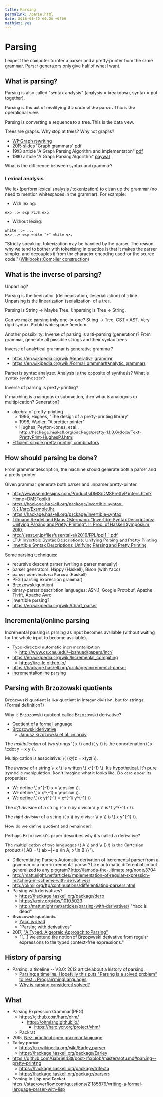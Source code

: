 ```yaml
---
title: Parsing
permalink: /parse.html
date: 2018-08-25 00:50 +0700
mathjax: yes
---
```


# Parsing

I expect the computer to infer a parser and a pretty-printer from the same grammar.
Parser generators only give half of what I want.

## What is parsing?

Parsing is also called "syntax analysis" (analysis = breakdown, syntax = put together).

Parsing is the act of modifying the *state* of the parser.
This is the operational view.

Parsing is converting a sequence to a tree.
This is the data view.

Trees are graphs. Why stop at trees? Why not graphs?

- [WP:Graph rewriting](https://en.wikipedia.org/wiki/Graph_rewriting)
- 2015 slides "Graph grammars" [pdf](http://www.its.caltech.edu/~matilde/GraphGrammarsLing.pdf)
- 1993 article "A Graph Parsing Algorithm and Implementation" [pdf](http://citeseerx.ist.psu.edu/viewdoc/download?doi=10.1.1.612.9698&rep=rep1&type=pdf)
- 1990 article "A Graph Parsing Algorithm" [paywall](https://dl.acm.org/citation.cfm?id=859753)

What is the difference between syntax and grammar?

### Lexical analysis

We lex (perform lexical analysis / tokenization) to clean up the grammar (no need to mention whitespaces in the grammar).
For example:

- With lexing:

```
exp ::= exp PLUS exp
```

- Without lexing:

```
white ::= ...
exp ::= exp white "+" white exp
```

"Strictly speaking, tokenization may be handled by the parser.
The reason why we tend to bother with tokenising in practice is that it makes the parser simpler,
and decouples it from the character encoding used for the source code."
([Wikibooks:Compiler construction](https://en.wikibooks.org/wiki/Compiler_Construction/Lexical_analysis))

## What is the inverse of parsing?

Unparsing?

Parsing is the treeization (delinearization, deserialization) of a line.
Unparsing is the linearization (serialization) of a tree.

Parsing is String -> Maybe Tree.
Unparsing is Tree -> String.

Can we make parsing truly one-to-one?
String -> Tree.
CST = AST.
Very rigid syntax.
Forbid whitespace freedom.

Another possibility: Inverse of parsing is anti-parsing (generation)?
From grammar, generate all possible strings and their syntax trees.

Inverse of analytical grammar is generative grammar?

- https://en.wikipedia.org/wiki/Generative_grammar
- https://en.wikipedia.org/wiki/Formal_grammar#Analytic_grammars

Parser is syntax analyzer.
Analysis is the opposite of synthesis?
What is syntax synthesizer?

Inverse of parsing is pretty-printing?

If matching is analogous to subtraction, then what is analogous to multiplication?
Generation?

- algebra of pretty-printing
    - 1995, Hughes, "The design of a pretty-printing library"
    - 1998, Wadler, "A prettier printer"
    - Hughes, Peyton-Jones, et al., http://hackage.haskell.org/package/pretty-1.1.3.6/docs/Text-PrettyPrint-HughesPJ.html
- [Efficient simple pretty printing combinators](https://www.cs.kent.ac.uk/people/staff/oc/pretty.html)

## How should parsing be done?

From grammar description, the machine should generate both a parser and a pretty-printer.

Given grammar, generate both parser and unparser/pretty-printer.
- http://www.semdesigns.com/Products/DMS/DMSPrettyPrinters.html?Home=DMSToolkit
- https://hackage.haskell.org/package/invertible-syntax-0.2.1/src/Example.lhs
- https://hackage.haskell.org/package/invertible-syntax
- [Tillmann Rendel and Klaus Ostermann. "Invertible Syntax Descriptions: Unifying Parsing and Pretty Printing". In Proc. of Haskell Symposium, 2010.](http://www.informatik.uni-marburg.de/~rendel/unparse/rendel10invertible.pdf)
- http://jssst.or.jp/files/user/taikai/2016/PPL/ppl1-1.pdf
- [LTU: Invertible Syntax Descriptions: Unifying Parsing and Pretty Printing](http://lambda-the-ultimate.org/node/4191)
- [Invertible Syntax Descriptions: Unifying Parsing and Pretty Printing](http://www.informatik.uni-marburg.de/~rendel/unparse/rendel10invertible.pdf)

Some parsing techniques:

- recursive descent parser (writing a parser manually)
- parser generators: Happy (Haskell), Bison (with Yacc)
- parser combinators: Parsec (Haskell)
- PEG (parsing expression grammar)
- Brzozowski quotient
- binary-parser description languages: ASN.1, Google Protobuf, Apache Thrift, Apache Avro
- invertible parsing?
- https://en.wikipedia.org/wiki/Chart_parser

## Incremental/online parsing

Incremental parsing is parsing as input becomes available (without waiting for the whole input to become available).

- Type-directed automatic incrementalization
    - http://www.cs.cmu.edu/~joshuad/papers/incr/
- https://en.wikipedia.org/wiki/Incremental_computing
    - https://inc-lc.github.io/
- https://hackage.haskell.org/package/incremental-parser
- [incremental/online parsing](https://yi-editor.github.io/posts/2014-09-04-incremental-parsing/)

## Parsing with Brzozowski quotients

Brzozowski quotient is like quotient in integer division, but for strings.
(Formal definition?)

Why is Brzozowski quotient called Brzozowski derivative?

- [Quotient of a formal language](https://en.wikipedia.org/wiki/Quotient_of_a_formal_language)
- [Brzozowski derivative](https://en.wikipedia.org/wiki/Brzozowski_derivative)
    - [Janusz Brzozowski et al. on arxiv](https://arxiv.org/find/cs/1/au:+Brzozowski_J/0/1/0/all/0/1)

The *multiplication* of two strings \\( x \\) and \\( y \\) is the concatenation \\( x \cdot y = x y \\).

Multiplication is associative: \\( (xy)z = x(yz) \\).

The *inverse* of a string \\( x \\) is written \\( x^{-1} \\).
It's hypothetical.
It's pure symbolic manipulation.
Don't imagine what it looks like.
Do care about its properties:

- We define \\( x^{-1} x = \epsilon \\).
- We define \\( x x^{-1} = \epsilon \\).
- We define \\( (x y)^{-1} = x^{-1} y^{-1} \\).

The *left division* of a string \\( x \\) by divisor \\( y \\) is \\( y^{-1} x \\).

The *right division* of a string \\( x \\) by divisor \\( y \\) is \\( x y^{-1} \\).

How do we define quotient and remainder?

Perhaps Brzozowski's paper describes why it's called a derivative?

The multiplication of two languages \\( A \\) and \\( B \\) is the Cartesian product \\( AB = \\{ ab ~\|~ a \in A, b \in B \\} \\).

- Differentiating Parsers
Automatic derivation of incremental parser from a grammar or a non-incremental parser?
Like automatic differentiation but generalized to any program?
http://lambda-the-ultimate.org/node/3704
- http://matt.might.net/articles/implementation-of-regular-expression-matching-in-scheme-with-derivatives/
- http://okmij.org/ftp/continuations/differentiating-parsers.html
- Parsing with derivatives?
    - https://hackage.haskell.org/package/derp
    - https://arxiv.org/abs/1010.5023
    - http://matt.might.net/articles/parsing-with-derivatives/ "Yacc is dead"
- Brzozowski quotients.
    - [Yacc is dead](https://arxiv.org/abs/1010.5023)
    - "Parsing with derivatives"
- 2017, ["A Typed, Algebraic Approach to Parsing"](https://www.cl.cam.ac.uk/~nk480/parsing.pdf)
    - "[...] we extend the notion of Brzozowski derivative from regular expressions to the typed context-free expressions."

## History of parsing

- [Parsing: a timeline -- V3.0](https://jeffreykegler.github.io/personal/timeline_v3): 2012 article about a history of parsing.
    - [Parsing: a timeline. Hopefully this puts "Parsing is a solved problem" to rest. : ProgrammingLanguages](https://www.reddit.com/r/ProgrammingLanguages/comments/8cz97n/parsing_a_timeline_hopefully_this_puts_parsing_is/)
    - [Why is parsing considered solved?](http://jeffreykegler.github.io/Ocean-of-Awareness-blog/individual/2018/05/knuth_1965.html)

## What

- Parsing Expression Grammar (PEG)
    - https://github.com/harc/ohm/
        - https://ohmlang.github.io/
            - https://harc.ycr.org/project/ohm/
    - Packrat
- 2015, [Nez: practical open grammar language](https://arxiv.org/abs/1511.08307)
- Earley parser
    - https://en.wikipedia.org/wiki/Earley_parser
    - https://hackage.haskell.org/package/Earley
- https://github.com/Gabriel439/post-rfc/blob/master/sotu.md#parsing--pretty-printing
    - https://hackage.haskell.org/package/trifecta
    - https://hackage.haskell.org/package/parsers
- Parsing in Lisp and Racket https://stackoverflow.com/questions/21185879/writing-a-formal-language-parser-with-lisp
